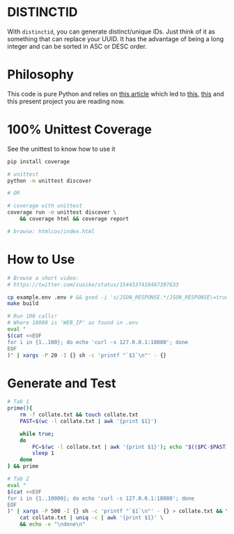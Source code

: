 # DISTINCTID
With `distinctid`, you can generate distinct/unique IDs. Just think of it as something that can replace your UUID. It has the advantage of being a long integer and can be sorted in ASC or DESC order.

# Philosophy
This code is pure Python and relies on [this article](https://instagram-engineering.com/sharding-ids-at-instagram-1cf5a71e5a5c) which led to [this](https://gist.github.com/ichux/1b5d15129370341811fb12eb7e333917), [this](https://github.com/ichux/postgresql-id-shard) and this present project you are reading now.

# 100% Unittest Coverage
See the unittest to know how to use it

```bash
pip install coverage

# unittest
python -m unittest discover

# OR

# coverage with unittest
coverage run -m unittest discover \
    && coverage html && coverage report

# browse: htmlcov/index.html 
```

# How to Use
```bash
# Browse a short video:
# https://twitter.com/zuoike/status/1544337418467397633

cp example.env .env # && gsed -i 's/JSON_RESPONSE.*/JSON_RESPONSE\=true/' .env
make build

# Run 100 calls!
# Where 18080 is 'WEB_IP' as found in .env
eval "
$(cat <<EOF
for i in {1..100}; do echo 'curl -s 127.0.0.1:18080'; done
EOF
)" | xargs -P 20 -I {} sh -c 'printf "`$1`\n"' - {}
```

# Generate and Test
```bash
# Tab 1
prime(){
    rm -f collate.txt && touch collate.txt
    PAST=$(wc -l collate.txt | awk '{print $1}')

    while true;
    do
        PC=$(wc -l collate.txt | awk '{print $1}'); echo "$(($PC-$PAST))"; PAST=$PC
        sleep 1
    done
} && prime

# Tab 2
eval "
$(cat <<EOF
for i in {1..10000}; do echo 'curl -s 127.0.0.1:18080'; done
EOF
)" | xargs -P 500 -I {} sh -c 'printf "`$1`\n"' - {} > collate.txt && \
    cat collate.txt | uniq -c | awk '{print $1}' \
    && echo -e "\ndone\n"
```
